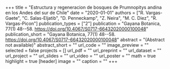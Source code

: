 +++
title = "Estructura y regeneracion de bosques de Prumnopitys andina en los Andes del sur de Chile"
date = "2020-01-01"
authors = ["R. Vargas-Gaete", "C. Salas-Eljatib", "D. Penneckamp", "Z. Neira", "M. C. Diez", "R. Vargas-Picon"]
publication_types = ["2"]
publication = "Gayana Botanica, 77(1) 48--58. https://doi.org/10.4067/S0717-66432020000100048"
publication_short = "Gayana Botanica, 77(1) 48--58. https://doi.org/10.4067/S0717-66432020000100048"
abstract = "(Abstract not available)"
abstract_short = ""
url_code = ""
image_preview = ""
selected = false
projects = []
url_pdf = ""
url_preprint = ""
url_dataset = ""
url_project = ""
url_slides = ""
url_video = ""
url_poster = ""
math = true
highlight = true
[header]
image = ""
caption = ""
+++
